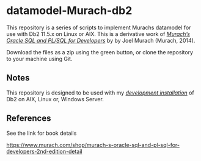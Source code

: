 # datamodel-Murach-db2

This repository is a series of scripts to implement Murachs datamodel for use with Db2 11.5.x on Linux or AIX.
This is a derivative work of [*Murach’s Oracle SQL and PL/SQL for Developers*](https://www.murach.com/shop/murach-s-oracle-sql-and-pl-sql-for-developers-2nd-edition-detail) by by Joel Murach (Murach, 2014).

Download the files as a zip using the green button, or clone the repository to your machine using Git.

## Notes

This repository is designed to be used with my [*development installation*](https://github.com/rlang970417/orasetup-windows) of Db2 on AIX, Linux or, Windows Server.

## References

See the link for book details

https://www.murach.com/shop/murach-s-oracle-sql-and-pl-sql-for-developers-2nd-edition-detail
